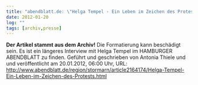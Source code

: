 ```yaml
---
title: "abendblatt.de: \"Helga Tempel - Ein Leben im Zeichen des Protests\""
date: 2012-01-20
log: ""
tags: [archiv,presse]
---
```

**Der Artikel stammt aus dem Archiv!** Die Formatierung kann beschädigt sein.
Es ist ein längeres Interview mit Helga Tempel im HAMBURGER ABENDBLATT zu finden. Geführt und geschrieben von Antonia Thiele  und und veröffentlicht am 20.01.2012, 06:00 Uhr, URL: http://www.abendblatt.de/region/stormarn/article2164174/Helga-Tempel-Ein-Leben-im-Zeichen-des-Protests.html
